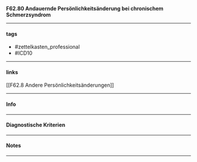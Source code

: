 __F62.80 Andauernde Persönlichkeitsänderung bei chronischem Schmerzsyndrom__

___________________________________________
#### tags

- #zettelkasten_professional
- #ICD10 
___________________________________________
#### links

[[F62.8 Andere Persönlichkeitsänderungen]]

___________________________________________
#### Info

___________________________________________
#### Diagnostische Kriterien

___________________________________________
#### Notes

___________________________________________

